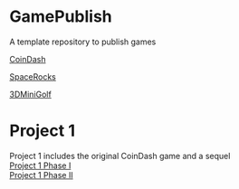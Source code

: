 # GamePublish
A template repository to publish games

[CoinDash](https://wcu-cs-cooperlab.github.io/demo-games-MichalBienias/Project1/coindash/player_scene/index.html)

[SpaceRocks](https://wcu-cs-cooperlab.github.io/demo-games-MichalBienias/spacerocks/index.html)

[3DMiniGolf](https://wcu-cs-cooperlab.github.io/demo-games-MichalBienias/3dminigolf/index.html)

# Project 1
Project 1 includes the original CoinDash game and a sequel <br />
[Project 1 Phase I](https://wcu-cs-cooperlab.github.io/demo-games-MichalBienias/Project1/coindash/player_scene/index.html)<br />
[Project 1 Phase II](https://wcu-cs-cooperlab.github.io/demo-games-MichalBienias/Project1/coindash2/player_scene/index.html)<br />
